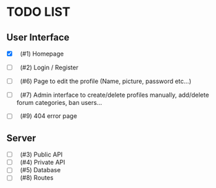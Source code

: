 # TODO LIST

## User Interface

- [x] &nbsp; (#1) Homepage
- [ ] &nbsp; (#2) Login / Register
- [ ] &nbsp; (#6) Page to edit the profile (Name, picture, password etc...)
- [ ] &nbsp; (#7) Admin interface to create/delete profiles manually, 
  add/delete forum categories, ban users...
- [ ] &nbsp; (#9) 404 error page
  


## Server

- [ ] &nbsp; (#3) Public API
- [ ] &nbsp; (#4) Private API
- [ ] &nbsp; (#5) Database
- [ ] &nbsp; (#8) Routes
